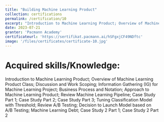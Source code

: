 ```yaml
---
title: "Building Machine Learning Product"
collection: certifications
permalink: /certification/10
excerpt: "Introduction to Machine Learning Product; Overview of Machine Learning Product Class; Discussion and Work Scoping; Information Gathering (IG) for Machine Learning Project; Business Process and Notation; Approach to Machine Learning Product; Review Machine Learning Pipeline; Case Study Part 1; Case Study Part 2; Case Study Part 3; Tuning Classification Model with Threshold; Review A/B Testing; Decision to Launch Model based on A/B Testing; Machine Learning Debt; Case Study 2 Part 1; Case Study 2 Part 2"
date: 2023-07-21
granter: 'Pacmann Academy'
certificateurl: 'https://sertifikat.pacmann.ai/hSFgxjCF49NDftc'
image: '/files/certificates/certificate-10.jpg'
---
```

Acquired skills/Knowledge:
=====
Introduction to Machine Learning Product; Overview of Machine Learning Product Class; Discussion and Work Scoping; Information Gathering (IG) for Machine Learning Project; Business Process and Notation; Approach to Machine Learning Product; Review Machine Learning Pipeline; Case Study Part 1; Case Study Part 2; Case Study Part 3; Tuning Classification Model with Threshold; Review A/B Testing; Decision to Launch Model based on A/B Testing; Machine Learning Debt; Case Study 2 Part 1; Case Study 2 Part 2
